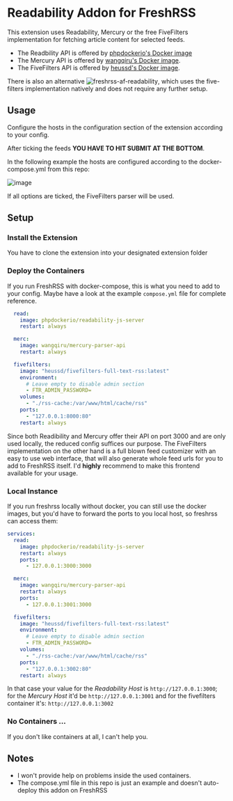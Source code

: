 # Readability Addon for FreshRSS

This extension uses Readability, Mercury or the free FiveFilters implementation for fetching article content for selected feeds. 

 * The Readbility API is offered by [phpdockerio's Docker image](https://hub.docker.com/r/phpdockerio/readability-js-server) 
 * The Mercury API is offered by [wangqiru's Docker image](https://hub.docker.com/r/wangqiru/mercury-parser-api).
 * The FiveFilters API is offered by [heussd's Docker image](https://github.com/heussd/fivefilters-full-text-rss-docker).

There is also an alternative ![freshrss-af-readability](https://github.com/Niehztog/freshrss-af-readability), which uses the five-filters implementation natively and does not require any further setup.

## Usage

Configure the hosts in the configuration section of the extension according to your config. 

After ticking the feeds **YOU HAVE TO HIT SUBMIT AT THE BOTTOM**.

In the following example the hosts are configured according to the docker-compose.yml from this repo:

![image](https://store.eris.cc/uploads/2f9775d35ab6b7f89f66bbabc9f1fe4d.JPG?)

If all options are ticked, the FiveFilters parser will be used.

## Setup 

### Install the Extension

You have to clone the extension into your designated extension folder

### Deploy the Containers

If you run FreshRSS with docker-compose, this is what you need to add to your config. Maybe have a look at the example `compose.yml` file for complete reference.

```yml
  read:
    image: phpdockerio/readability-js-server
    restart: always

  merc:
    image: wangqiru/mercury-parser-api
    restart: always

  fivefilters:
    image: "heussd/fivefilters-full-text-rss:latest"
    environment:
      # Leave empty to disable admin section
      - FTR_ADMIN_PASSWORD=
    volumes:
      - "./rss-cache:/var/www/html/cache/rss"
    ports:
      - "127.0.0.1:8000:80"
    restart: always
```

Since both Readibility and Mercury offer their API on port 3000 and are only used locally, the reduced config suffices our purpose. The FiveFilters implementation on the other hand is a full blown feed customizer with an easy to use web interface, that will also generate whole feed urls for you to add to FreshRSS itself. I'd **highly** recommend to make this frontend available for your usage.

### Local Instance

If you run freshrss locally without docker, you can still use the docker images, but you'd have to forward the ports to you local host, so freshrss can access them:

```yml
services:
  read:
    image: phpdockerio/readability-js-server
    restart: always
    ports:
      - 127.0.0.1:3000:3000

  merc:
    image: wangqiru/mercury-parser-api
    restart: always
    ports:
      - 127.0.0.1:3001:3000

  fivefilters:
    image: "heussd/fivefilters-full-text-rss:latest"
    environment:
      # Leave empty to disable admin section
      - FTR_ADMIN_PASSWORD=
    volumes:
      - "./rss-cache:/var/www/html/cache/rss"
    ports:
      - "127.0.0.1:3002:80"
    restart: always
```

In that case your value for the *Readability Host* is `http://127.0.0.1:3000`; for the *Mercury Host* it'd be `http://127.0.0.1:3001` and for the fivefilters container it's: `http://127.0.0.1:3002`

### No Containers ...

If you don't like containers at all, I can't help you.

## Notes

 * I won't provide help on problems inside the used containers.
 * The compose.yml file in this repo is just an example and doesn't auto-deploy this addon on FreshRSS
 



